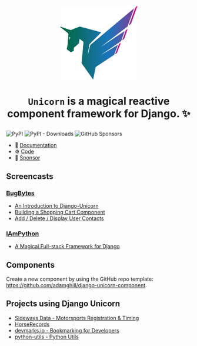 <p align="center">
  <a href="https://www.django-unicorn.com/"><img src="https://github.com/adamghill/django-unicorn/raw/a98539b6e4b1123705559116a77e63eea7e2b8d0/img/unicorn-logo.png" alt="django-unicorn logo" height="200"/></a>
</p>

<h1 align="center">
  <p><code>Unicorn</code> is a magical reactive component framework for Django. ✨</p>
</h1>

![PyPI](https://img.shields.io/pypi/v/django-unicorn?color=blue&style=flat-square)
![PyPI - Downloads](https://img.shields.io/pypi/dm/django-unicorn?color=blue&style=flat-square)
![GitHub Sponsors](https://img.shields.io/github/sponsors/adamghill?color=blue&style=flat-square)

- 📖 [Documentation](https://www.django-unicorn.com)
- ⚙️ [Code](https://github.com/adamghill/django-unicorn)
- 💙 [Sponsor](https://github.com/sponsors/adamghill)

## Screencasts

### [BugBytes](https://www.youtube.com/@bugbytes3923)
- [An Introduction to Django-Unicorn](https://www.youtube.com/watch?v=oCOd2kEhD5U)
- [Building a Shopping Cart Component](https://www.youtube.com/watch?v=yC5YvGDnhDw)
- [Add / Delete / Display User Contacts](https://www.youtube.com/watch?v=PynDlT-nvhw)

### [IAmPython](https://www.youtube.com/@IamPython)

- [A Magical Full-stack Framework for Django](https://www.youtube.com/watch?v=UlFcUXxYSto)

## Components

Create a new component by using the GitHub repo template: https://github.com/adamghill/django-unicorn-component.

## Projects using Django Unicorn

- [Sideways Data - Motorsports Registration & Timing](https://sidewaysdata.com)
- [HorseRecords](https://www.horserecords.info)
- [devmarks.io - Bookmarking for Developers](https://devmarks.io)
- [python-utils - Python Utils](https://adamghill.com/python-utils)
